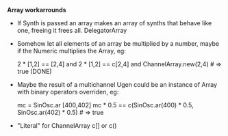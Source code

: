 

**Array workarrounds**

* If Synth is passed an array makes an array of synths that behave like one, freeing it frees all. DelegatorArray

* Somehow let all elements of an array be multiplied by a number, maybe if the Numeric multiplies the Array, eg:

  2 * [1,2] == [2,4] and 2 * [1,2] == c[2,4] and ChannelArray.new(2,4) # => true (DONE)

* Maybe the result of a multichannel Ugen could be an instance of Array with binary operators overriden, eg:

    mc = SinOsc.ar [400,402]
    mc * 0.5 == c(SinOsc.ar(400) * 0.5, SinOsc.ar(402) * 0.5) # => true

* "Literal" for ChannelArray c[] or c()